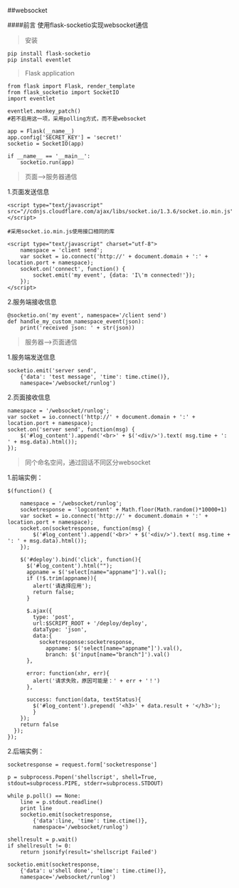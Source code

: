 ##websocket

####前言
使用flask-socketio实现websocket通信

>安装

	pip install flask-socketio
	pip install eventlet 


	
>Flask application

	from flask import Flask, render_template
	from flask_socketio import SocketIO
	import eventlet
	
	eventlet.monkey_patch()
	#若不启用这一项，采用polling方式，而不是websocket
	
	app = Flask(__name__)
	app.config['SECRET_KEY'] = 'secret!'
	socketio = SocketIO(app)
	
	if __name__ == '__main__':
	    socketio.run(app)

>页面-->服务器通信

1.页面发送信息

	<script type="text/javascript" src="//cdnjs.cloudflare.com/ajax/libs/socket.io/1.3.6/socket.io.min.js"></script>

	#采用socket.io.min.js使用接口相同的库

	<script type="text/javascript" charset="utf-8">
		namespace = 'client send';
	    var socket = io.connect('http://' + document.domain + ':' + location.port + namespace);
	    socket.on('connect', function() {
	        socket.emit('my event', {data: 'I\'m connected!'});
	    });
	</script>

2.服务端接收信息

	@socketio.on('my event', namespace='/client send')
	def handle_my_custom_namespace_event(json):
	    print('received json: ' + str(json))

>服务器-->页面通信

1.服务端发送信息

	socketio.emit('server send',
		{'data': 'test message', 'time': time.ctime()},
		namespace='/websocket/runlog')

2.页面接收信息

  	namespace = '/websocket/runlog';
    var socket = io.connect('http://' + document.domain + ':' + location.port + namespace);
    socket.on('server send', function(msg) {
        $('#log_content').append('<br>' + $('<div/>').text( msg.time + ': ' + msg.data).html());
    });

>同个命名空间，通过回话不同区分websocket

1.前端实例：

	$(function() {
	
	    namespace = '/websocket/runlog';
	    socketresponse = 'logcontent' + Math.floor(Math.random()*10000+1)
	    var socket = io.connect('http://' + document.domain + ':' + location.port + namespace);
	    socket.on(socketresponse, function(msg) {
	        $('#log_content').append('<br>' + $('<div/>').text( msg.time + ': ' + msg.data).html());
	    });
	
	    $('#deploy').bind('click', function(){
	      $('#log_content').html("");
	      appname = $('select[name="appname"]').val();
	      if (!$.trim(appname)){
	        alert('请选择应用');
	        return false;
	      }
	
	      $.ajax({
	        type: 'post',
	        url:$SCRIPT_ROOT + '/deploy/deploy',
	        dataType: 'json',
	        data:{
	          socketresponse:socketresponse,
		        appname: $('select[name="appname"]').val(),
		        branch: $('input[name="branch"]').val()
	      },
	
	      error: function(xhr, err){
	        alert('请求失败，原因可能是：' + err + '！')
	      },
	
	      success: function(data, textStatus){
	        $('#log_content').prepend( '<h3>' + data.result + '</h3>');
	        }
	    });
	    return false
	  });
	});


2.后端实例：

	socketresponse = request.form['socketresponse']

	p = subprocess.Popen('shellscript', shell=True, stdout=subprocess.PIPE, stderr=subprocess.STDOUT)

	while p.poll() == None:
		line = p.stdout.readline()
		print line
		socketio.emit(socketresponse,
			{'data':line, 'time': time.ctime()},
			namespace='/websocket/runlog')

	shellresult = p.wait()
	if shellresult != 0:
		return jsonify(result='shellscript Failed')

	socketio.emit(socketresponse,
		{'data': u'shell done', 'time': time.ctime()},
		namespace='/websocket/runlog')